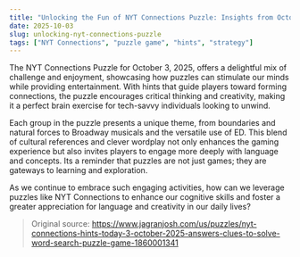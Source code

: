 ```yaml
---
title: "Unlocking the Fun of NYT Connections Puzzle: Insights from October 3, 2025"
date: 2025-10-03
slug: unlocking-nyt-connections-puzzle
tags: ["NYT Connections", "puzzle game", "hints", "strategy"]
---
```


The NYT Connections Puzzle for October 3, 2025, offers a delightful mix of challenge and enjoyment, showcasing how puzzles can stimulate our minds while providing entertainment. With hints that guide players toward forming connections, the puzzle encourages critical thinking and creativity, making it a perfect brain exercise for tech-savvy individuals looking to unwind.

Each group in the puzzle presents a unique theme, from boundaries and natural forces to Broadway musicals and the versatile use of ED. This blend of cultural references and clever wordplay not only enhances the gaming experience but also invites players to engage more deeply with language and concepts. Its a reminder that puzzles are not just games; they are gateways to learning and exploration.

As we continue to embrace such engaging activities, how can we leverage puzzles like NYT Connections to enhance our cognitive skills and foster a greater appreciation for language and creativity in our daily lives?
> Original source: https://www.jagranjosh.com/us/puzzles/nyt-connections-hints-today-3-october-2025-answers-clues-to-solve-word-search-puzzle-game-1860001341